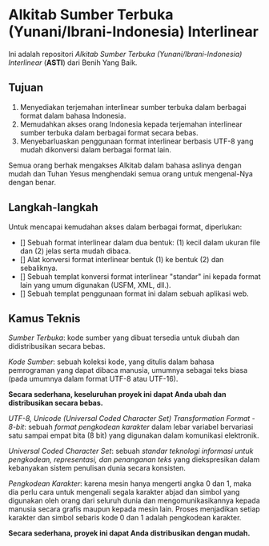 # **Alkitab Sumber Terbuka (Yunani/Ibrani-Indonesia) Interlinear**
Ini adalah repositori *Alkitab Sumber Terbuka (Yunani/Ibrani-Indonesia)
Interlinear* (**ASTI**) dari Benih Yang Baik.


## Tujuan
1. Menyediakan terjemahan interlinear sumber terbuka dalam berbagai format
   dalam bahasa Indonesia.
2. Memudahkan akses orang Indonesia kepada terjemahan interlinear sumber
   terbuka dalam berbagai format secara bebas.
3. Menyebarluaskan penggunaan format interlinear berbasis UTF-8 yang mudah
   dikonversi dalam berbagai format lain.

Semua orang berhak mengakses Alkitab dalam bahasa aslinya dengan mudah dan
Tuhan Yesus menghendaki semua orang untuk mengenal-Nya dengan benar.


## Langkah-langkah
Untuk mencapai kemudahan akses dalam berbagai format, diperlukan:
- [] Sebuah format interlinear dalam dua bentuk: (1) kecil dalam ukuran file
     dan (2) jelas serta mudah dibaca.
- [] Alat konversi format interlinear bentuk (1) ke bentuk (2) dan sebaliknya.
- [] Sebuah templat konversi format interlinear "standar" ini kepada format
     lain yang umum digunakan (USFM, XML, dll.).
- [] Sebuah templat penggunaan format ini dalam sebuah aplikasi web.


## Kamus Teknis
*Sumber Terbuka*: kode sumber yang dibuat tersedia untuk diubah dan
didistribusikan secara bebas.

*Kode Sumber*: sebuah koleksi kode, yang ditulis dalam bahasa pemrograman yang
dapat dibaca manusia, umumnya sebagai teks biasa (pada umumnya dalam format
UTF-8 atau UTF-16).

**Secara sederhana, keseluruhan proyek ini dapat Anda ubah dan distribusikan
secara bebas.**

*UTF-8, Unicode (Universal Coded Character Set) Transformation Format - 8-bit*:
sebuah *format pengkodean karakter* dalam lebar variabel bervariasi satu sampai
empat bita (8 bit) yang digunakan dalam komunikasi elektronik.

*Universal Coded Character Set*: sebuah *standar teknologi informasi
untuk pengkodean, representasi, dan penanganan teks* yang diekspresikan dalam
kebanyakan sistem penulisan dunia secara konsisten.

*Pengkodean Karakter*: karena mesin hanya mengerti angka 0 dan 1, maka dia
perlu cara untuk mengenali segala karakter abjad dan simbol yang digunakan
oleh orang dari seluruh dunia dan mengomunikasikannya kepada manusia secara
grafis maupun kepada mesin lain. Proses menjadikan setiap karakter dan simbol
sebaris kode 0 dan 1 adalah pengkodean karakter.

**Secara sederhana, proyek ini dapat Anda distribusikan dengan mudah.**
